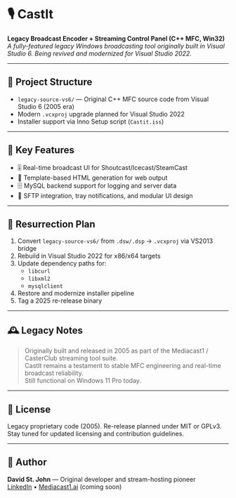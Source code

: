 # 🎙️ CastIt

**Legacy Broadcast Encoder + Streaming Control Panel (C++ MFC, Win32)**  
_A fully-featured legacy Windows broadcasting tool originally built in Visual Studio 6. Being revived and modernized for Visual Studio 2022._

---

## 📂 Project Structure

- `legacy-source-vs6/` — Original C++ MFC source code from Visual Studio 6 (2005 era)
- Modern `.vcxproj` upgrade planned for Visual Studio 2022
- Installer support via Inno Setup script (`Castit.iss`)

---

## 🚀 Key Features

- 🎚️ Real-time broadcast UI for Shoutcast/Icecast/SteamCast
- 📁 Template-based HTML generation for web output
- 🗄️ MySQL backend support for logging and server data
- 🧰 SFTP integration, tray notifications, and modular UI design

---

## 🔧 Resurrection Plan

1. Convert `legacy-source-vs6/` from `.dsw/.dsp` → `.vcxproj` via VS2013 bridge
2. Rebuild in Visual Studio 2022 for x86/x64 targets
3. Update dependency paths for:
   - `libcurl`
   - `libxml2`
   - `mysqlclient`
4. Restore and modernize installer pipeline
5. Tag a 2025 re-release binary

---

## 🕰️ Legacy Notes

> Originally built and released in 2005 as part of the Mediacast1 / CasterClub streaming tool suite.  
> CastIt remains a testament to stable MFC engineering and real-time broadcast reliability.  
> Still functional on Windows 11 Pro today.

---

## 📜 License

Legacy proprietary code (2005). Re-release planned under MIT or GPLv3.  
Stay tuned for updated licensing and contribution guidelines.

---

## 🧠 Author

**David St. John** — Original developer and stream-hosting pioneer  
[LinkedIn](https://www.linkedin.com/in/davestj) • [Mediacast1.ai](https://mediacast1.ai) (coming soon)

